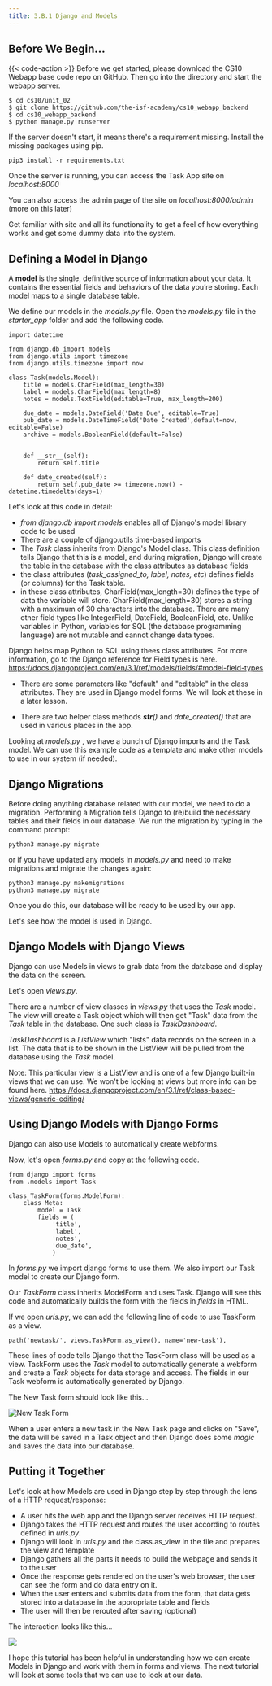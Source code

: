 ```yaml
---
title: 3.B.1 Django and Models
---
```


## Before We Begin...

{{< code-action >}} Before we get started, please download the CS10 Webapp base code repo on GitHub. Then go into the directory and start the webapp server.

```shell
$ cd cs10/unit_02
$ git clone https://github.com/the-isf-academy/cs10_webapp_backend
$ cd cs10_webapp_backend
$ python manage.py runserver
```

If the server doesn't start, it means there's a requirement missing. Install the missing packages using pip.

```shell
pip3 install -r requirements.txt
```

Once the server is running, you can access the Task App site on *localhost:8000*

You can also access the admin page of the site on *localhost:8000/admin* (more on this later)

Get familiar with site and all its functionality to get a feel of how everything works and get some dummy data into the system.

## Defining a Model in Django

A **model** is the single, definitive source of information about your data. It contains the essential fields and behaviors of the data you’re storing. Each model maps to a single database table.

We define our models in the *models.py* file. Open the *models.py* file in the *starter_app* folder and add the following code.

```shell
import datetime

from django.db import models
from django.utils import timezone
from django.utils.timezone import now

class Task(models.Model):
    title = models.CharField(max_length=30)
    label = models.CharField(max_length=8)
    notes = models.TextField(editable=True, max_length=200)

    due_date = models.DateField('Date Due', editable=True)
    pub_date = models.DateTimeField('Date Created',default=now, editable=False)
    archive = models.BooleanField(default=False)


    def __str__(self):
        return self.title

    def date_created(self):
        return self.pub_date >= timezone.now() - datetime.timedelta(days=1)

```

Let's look at this code in detail:
- *from django.db import models* enables all of Django's model library code to be used
- There are a couple of django.utils time-based imports
- The *Task* class inherits from Django's Model class. This class definition tells Django that this is a model, and during migration, Django will create the table in the database with the class attributes as database fields
- the class attributes (*task_assigned_to, label, notes, etc*) defines fields (or columns) for the Task table.
- in these class attributes, CharField(max_length=30) defines the type of data the variable will store. CharField(max_length=30) stores a string with a maximum of 30 characters into the database. There are many other field types like IntegerField, DateField, BooleanField, etc. Unlike variables in Python, variables for SQL (the database programming language) are not mutable and cannot change data types.

Django helps map Python to SQL using thees class attributes. For more information, go to the Django reference for Field types is here.
https://docs.djangoproject.com/en/3.1/ref/models/fields/#model-field-types

- There are some parameters like "default" and "editable" in the class attributes. They are used in Django model forms. We will look at these in a later lesson.

- There are two helper class methods *__str__()* and *date_created()* that are used in various places in the app.

Looking at *models.py* , we have a bunch of Django imports and the Task model. We can use this  example code as a template and make other models to use in our system (if needed).


## Django Migrations

Before doing anything database related with our model, we need to do a migration. Performing a Migration tells Django to (re)build the necessary tables and their fields in our database. We run the migration by typing in the command prompt:

```shell
python3 manage.py migrate
```

or if you have updated any models in *models.py* and need to make migrations and migrate the changes again:

```shell
python3 manage.py makemigrations
python3 manage.py migrate
```

Once you do this, our database will be ready to be used by our app.

Let's see how the model is used in Django.

## Django Models with Django Views

Django can use Models in views to grab data from the database and display the data on the screen.

Let's open *views.py*.

There are a number of view classes in *views.py* that uses the *Task* model. The view will create a Task object which will then get "Task" data from the *Task* table in the database. One such class is *TaskDashboard*.

*TaskDashboard* is a *ListView* which "lists" data records on the screen in a list. The data that is to be shown in the ListView will be pulled from the database using the *Task* model.

Note: This particular view is a ListView and is one of a few Django built-in views that we can use. We won't be looking at views but more info can be found here.
https://docs.djangoproject.com/en/3.1/ref/class-based-views/generic-editing/


## Using Django Models with Django Forms

Django can also use Models to automatically create webforms.

Now, let's open *forms.py* and copy at the following code.

```shell
from django import forms
from .models import Task

class TaskForm(forms.ModelForm):
    class Meta:
        model = Task
        fields = (
            'title',
            'label',
            'notes',
            'due_date',
            )
```
In *forms.py* we import django forms to use them. We also import our Task model to create our Django form.

Our *TaskForm* class inherits ModelForm and uses Task. Django will see this code and automatically builds the form with the fields in *fields* in HTML.  

If we open *urls.py*, we can add the following line of code to use TaskForm as a view.

```shell
path('newtask/', views.TaskForm.as_view(), name='new-task'),

```

These lines of code tells Django that the TaskForm class will be used as a view. TaskForm uses the *Task* model to automatically generate a webform and create a *Task* objects for data storage and access. The fields in our Task webform is automatically generated by Django.


The New Task form should look like this...

![New Task Form](/images/courses/cs10/unit02/newtaskform.png)


When a user enters a new task in the New Task page and clicks on "Save", the data will be saved in a Task object and then Django does some *magic* and saves the data into our database.

## Putting it Together

Let's look at how Models are used in Django step by step through the lens of a HTTP request/response:

- A user hits the web app and the Django server receives HTTP request.
- Django takes the HTTP request and routes the user according to routes defined in *urls.py*.
- Django will look in *urls.py* and the class.as_view in the file and prepares the view and template
- Django gathers all the parts it needs to build the webpage and sends it to the user
- Once the response gets rendered on the user's web browser, the user can see the form and do data entry on it.
- When the user enters and submits data from the form, that data gets stored into a database in the appropriate table and fields
- The user will then be rerouted after saving (optional)

The interaction looks like this...

![](/images/courses/cs10/unit02/newtask.png)

I hope this tutorial has been helpful in understanding how we can create Models in Django and work with them in forms and views. The next tutorial will look at some tools that we can use to look at our data.
